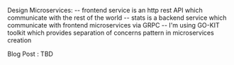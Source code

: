 Design Microservices:
    -- frontend service is an http rest API which communicate with the rest of the world
    -- stats is a backend service which communicate with frontend microservices via GRPC
    -- I'm using GO-KIT toolkit which provides separation of concerns pattern in microservices creation

Blog Post : TBD 